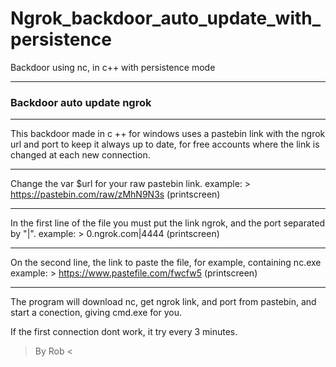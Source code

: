 # Ngrok_backdoor_auto_update_with_persistence
Backdoor using nc, in c++ with persistence mode

-------------------------------------------------------------------------------
### Backdoor auto update ngrok
-------------------------------------------------------------------------------

 This backdoor made in c ++ for windows uses a pastebin link with the ngrok url
and port to keep it always up to date, for free accounts where the link is
changed at each new connection.
 
 -------------------------------------------------------------------------------
 
 Change the var $url for your raw pastebin link.
example: > https://pastebin.com/raw/zMhN9N3s (printscreen)

-------------------------------------------------------------------------------

 In the first line of the file you must put the link ngrok, and the port separated by "|".
example: > 0.ngrok.com|4444 (printscreen)

-------------------------------------------------------------------------------

 On the second line, the link to paste the file, for example, containing nc.exe
example: > https://www.pastefile.com/fwcfw5 (printscreen)

-------------------------------------------------------------------------------

 The program will download nc, get ngrok link, and port from pastebin, and start a
conection, giving cmd.exe for you.

 If the first connection dont work, it try every 3 minutes.
 
 > By Rob <
